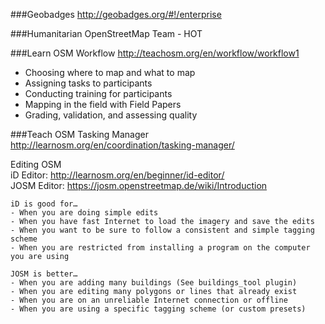 ###Geobadges
http://geobadges.org/#!/enterprise  

###Humanitarian OpenStreetMap Team - HOT  


###Learn OSM
Workflow http://teachosm.org/en/workflow/workflow1 
- Choosing where to map and what to map
- Assigning tasks to participants
- Conducting training for participants
- Mapping in the field with Field Papers
- Grading, validation, and assessing quality
 

###Teach OSM
Tasking Manager 
http://learnosm.org/en/coordination/tasking-manager/ 

Editing OSM  
iD Editor: http://learnosm.org/en/beginner/id-editor/  
JOSM Editor: https://josm.openstreetmap.de/wiki/Introduction  

    iD is good for…  
    - When you are doing simple edits
    - When you have fast Internet to load the imagery and save the edits
    - When you want to be sure to follow a consistent and simple tagging scheme
    - When you are restricted from installing a program on the computer you are using  

    JOSM is better…  
    - When you are adding many buildings (See buildings_tool plugin)
    - When you are editing many polygons or lines that already exist
    - When you are on an unreliable Internet connection or offline
    - When you are using a specific tagging scheme (or custom presets)



